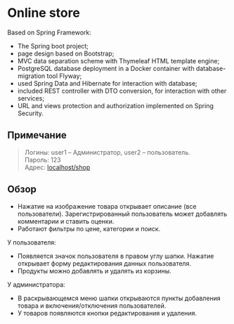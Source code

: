 # Online store
Based on Spring Framework: 
- The Spring boot project;
- page design based on Bootstrap;
- MVC data separation scheme with Thymeleaf HTML template engine;
- PostgreSQL database deployment in a Docker container with database-migration tool Flyway;
- used Spring Data and Hibernate for interaction with database;
- included REST controller with DTO conversion, for interaction with other services;
- URL and views protection and authorization implemented on Spring Security.

## Примечание
> Логины: user1 – Администратор, user2 – пользователь.  
> Пароль: 123  
> Адрес: [localhost/shop](http://localhost/shop)  

## Обзор
- Нажатие на изображение товара открывает описание (все пользователи). Зарегистрированный пользователь может добавлять комментарии и ставить оценки.
- Работают фильтры по цене, категории и поиск.

У пользователя:
- Появляется значок пользователя в правом углу шапки. Нажатие открывает форму редактирования данных пользователя.
- Продукты можно добавлять и удалять из корзины.

У администратора:
- В раскрывающемся меню шапки открываются пункты добавления товара и включения/отключения пользователей.
- У товаров появляются кнопки редактирования и удаления.

